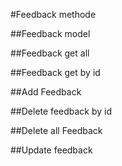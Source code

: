 #Feedback methode

##Feedback model

##Feedback get all

##Feedback get by id


##Add Feedback

##Delete feedback by id

##Delete all Feedback

##Update feedback
